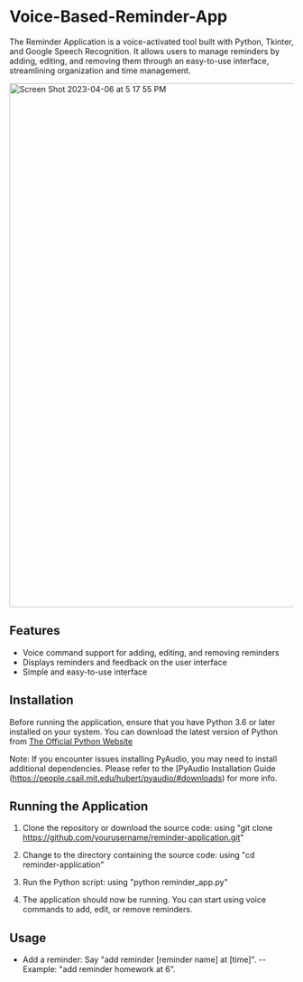 # Voice-Based-Reminder-App

The Reminder Application is a voice-activated tool built with Python, Tkinter, and Google Speech Recognition. It allows users to manage reminders by adding, editing, and removing them through an easy-to-use interface, streamlining organization and time management.

<img width="927" alt="Screen Shot 2023-04-06 at 5 17 55 PM" src="https://user-images.githubusercontent.com/60200047/230506418-305bce3d-c73f-4e62-bee5-55bed7e7b9ab.png">

## Features
* Voice command support for adding, editing, and removing reminders
* Displays reminders and feedback on the user interface
* Simple and easy-to-use interface

## Installation

Before running the application, ensure that you have Python 3.6 or later installed on your system. You can download the latest version of Python from [The Official Python Website](https://www.python.org/downloads/)

Note: If you encounter issues installing PyAudio, you may need to install additional dependencies. Please refer to the [PyAudio Installation Guide (https://people.csail.mit.edu/hubert/pyaudio/#downloads) for more info.

## Running the Application
 1. Clone the repository or download the source code:
    using "git clone https://github.com/yourusername/reminder-application.git"
  
 2. Change to the directory containing the source code:
    using "cd reminder-application"
  
 3. Run the Python script:
    using "python reminder_app.py"
  
 4. The application should now be running. You can start using voice commands to add, edit, or remove reminders.
 
## Usage
- Add a reminder: Say "add reminder [reminder name] at [time]".
-- Example: "add reminder homework at 6".
 
